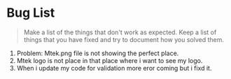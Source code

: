 # Bug List

> Make a list of the things that don't work as expected. Keep a list of things that you have fixed and try to document how you solved them.

1. Problem: Mtek.png file is not showing the perfect place.
2. Mtek logo is not place in that place where i want to see my logo.
3. When i update my code for validation more eror coming but i fixd it.
